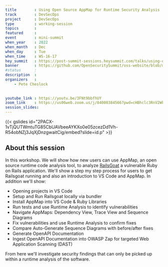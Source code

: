 ```yaml
---
title        : Using Open Source AppMap for Runtime Security Analysis
track        : DevSecOps
project      : DevSecOps
type         : working-session
topics       : 
featured     :
event        : mini-summit
when_year    : 2022
when_month   : Dec
when_day     : Tue
when_time    : WS-16-17
hey_summit   : https://post-summit-sessions.heysummit.com/talks/using-open-source-appmap-for-runtime-security-analysis/
banner       : https://github.com/OpenSecuritySummit/oss-website/blob/main/content/participant/images/Open%20Source%20AppMap.png?raw=true
#status      : 
description  :
organizers   :
    - Pete Cheslock
    
     
youtube_link : https://youtu.be/3FNt9bbfhUY
zoom_link    : https://us06web.zoom.us/j/84000384566?pwd=cHBhclc3RnV2WktiUTFwcVM4Zk9VQT09
session_slides:
---
```


{{< gslides id="2PACX-1vTjQUTWmtuTG85CbUAVbeeAYKXo0e05zcezDd1Vh-R54obNZj3JqXjDnzgwaitCig/embed?slide=id.p" >}}


## About this session
In this workshop. We will show how new users can use AppMap, an open source runtime code analysis tool, to analyze [RailsGoat](https://github.com/land-of-apps/railsgoat) a vulnerable Ruby on Rails application.  We'll show a step my step process for users to get Railsgoat running and also an introduction to VS Code and AppMap.  In addition we'll show:

* Opening projects in VS Code
* Setup and Run Railsgoat locally via bundler
* Install AppMap into VS Code & Ruby Libraries
* Run tests and use Runtime Analysis to identify vulnerabilities
* Navigate AppMaps: Dependency View,  Trace View and Sequence Diagrams
* Fix vulnerabilities and use Runtime Analysis to confirm fixes
* Compare Auto-Generate Sequence Diagrams with before/after fixes
* Generate OpenAPI Documentation
* Ingest OpenAPI Documentation into OWASP Zap for targeted Web Application Scanning (DAST)

From here we'll investigate security findings that can only be picked up within a runtime analysis of the software. 

